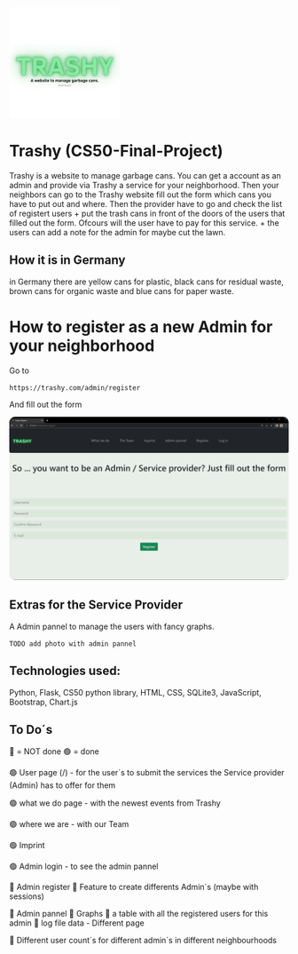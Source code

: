 <img width="200px" height="200px" src="/static/Trashy.png" alt="Logo"></a>                                                               
# Trashy (CS50-Final-Project)
Trashy is a website to manage garbage cans. 
You can get a account as an admin and provide via Trashy a service for your neighborhood.
Then your neighbors can go to the Trashy website fill out the form which cans you have to put out and where.
Then the provider have to go and check the list of registert users + put the trash cans in front of the doors of the users that filled out the form.
Ofcours will the user have to pay for this service.
+
the users can add a note for the admin for maybe cut the lawn.


## How it is in Germany
in Germany there are yellow cans for plastic, black cans for residual waste, brown cans for organic waste and blue cans for paper waste.

# How to register as a new Admin for your neighborhood
Go to

    https://trashy.com/admin/register

And fill out the form

<img width="728" style="border-radius:10px" src="/static/trashy_admin_register.png" alt="Demo register"></a>

## Extras for the Service Provider
A Admin pannel to manage the users with fancy graphs.

    TODO add photo with admin pannel


## Technologies used:
Python, Flask, CS50 python library, HTML, CSS, SQLite3, JavaScript, Bootstrap, Chart.js


## To Do´s
🔴 = NOT done
🟢 = done

🟢 User page (/)
    - for the user´s to submit the services the Service provider (Admin) has to offer for  them

🟢 what we do page
    - with the newest events from Trashy

🟢 where we are 
    - with our Team

🟢 Imprint

🟢 Admin login
    - to see the admin pannel

🔴 Admin register
    🔴 Feature to create differents Admin´s (maybe with sessions)

🔴 Admin pannel
    🔴 Graphs
    🔴 a table with all the registered users for this admin
    🔴 log file data
        - Different page

🔴 Different user count´s for different admin´s in different neighbourhoods

